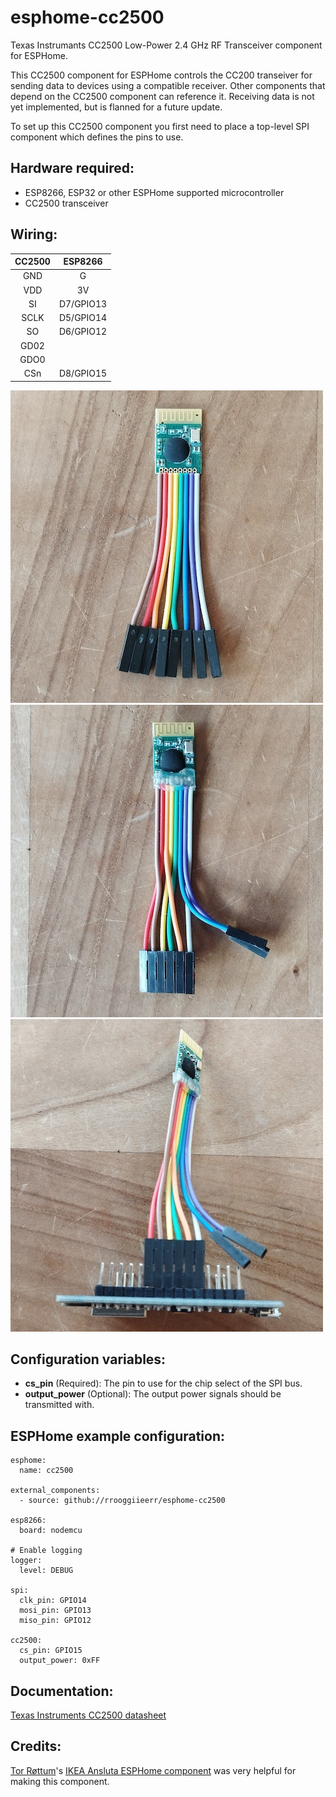 # esphome-cc2500
Texas Instrumants CC2500 Low-Power 2.4 GHz RF Transceiver component for ESPHome.

This CC2500 component for ESPHome controls the CC200 transeiver for sending data to devices using a compatible receiver. Other components that depend on the CC2500 component can reference it. Receiving data is not yet implemented, but is flanned for a future update.

To set up this CC2500 component you first need to place a top-level SPI component which defines the pins to use.

## Hardware required:
- ESP8266, ESP32 or other ESPHome supported microcontroller
- CC2500 transceiver

## Wiring:

|CC2500| ESP8266 |
|:----:|:-------:|
| GND  |    G    |
| VDD  |   3V    |
|  SI  |D7/GPIO13|
| SCLK |D5/GPIO14|
|  SO  |D6/GPIO12|
| GD02 |         |
| GDO0 |         |
| CSn  |D8/GPIO15|

![](wiring1.jpg)
![](wiring2.jpg)
![](wiring3.jpg)

## Configuration variables:
- __cs_pin__ (Required): The pin to use for the chip select of the SPI bus.
- __output_power__ (Optional): The output power signals should be transmitted with.

## ESPHome example configuration:
```
esphome:
  name: cc2500

external_components:
  - source: github://rrooggiieerr/esphome-cc2500

esp8266:
  board: nodemcu

# Enable logging
logger:
  level: DEBUG

spi:
  clk_pin: GPIO14
  mosi_pin: GPIO13
  miso_pin: GPIO12

cc2500:
  cs_pin: GPIO15
  output_power: 0xFF
```

## Documentation:
[Texas Instruments CC2500 datasheet](https://www.ti.com/lit/ds/symlink/cc2500.pdf)

## Credits:
[Tor Røttum](https://github.com/torrottum)'s [IKEA Ansluta ESPHome component](https://github.com/torrottum/ikea-ansluta-esphome) was very helpful for making this component.
